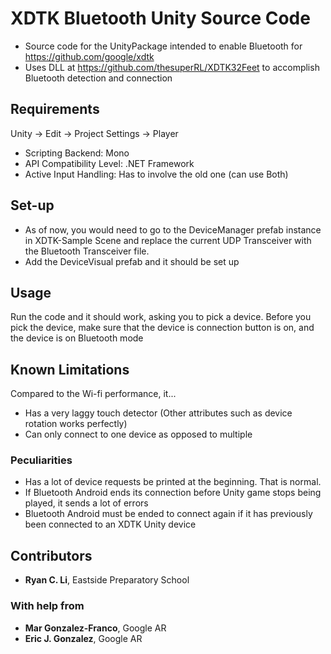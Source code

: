# XDTK Bluetooth Unity Source Code
- Source code for the UnityPackage intended to enable Bluetooth for https://github.com/google/xdtk
- Uses DLL at https://github.com/thesuperRL/XDTK32Feet to accomplish Bluetooth detection and connection

## Requirements
Unity -> Edit -> Project Settings -> Player
- Scripting Backend: Mono
- API Compatibility Level: .NET Framework
- Active Input Handling: Has to involve the old one (can use Both)

## Set-up
- As of now, you would need to go to the DeviceManager prefab instance in XDTK-Sample Scene and replace the current UDP Transceiver with the Bluetooth Transceiver file. 
- Add the DeviceVisual prefab and it should be set up

## Usage
Run the code and it should work, asking you to pick a device. Before you pick the device, make sure that the device is connection button is on, and the device is on Bluetooth mode

## Known Limitations
Compared to the Wi-fi performance, it...
- Has a very laggy touch detector (Other attributes such as device rotation works perfectly)
- Can only connect to one device as opposed to multiple

### Peculiarities
- Has a lot of device requests be printed at the beginning. That is normal.
- If Bluetooth Android ends its connection before Unity game stops being played, it sends a lot of errors
- Bluetooth Android must be ended to connect again if it has previously been connected to an XDTK Unity device

## Contributors
- **Ryan C. Li**, Eastside Preparatory School
### With help from
- **Mar Gonzalez-Franco**, Google AR
- **Eric J. Gonzalez**, Google AR
